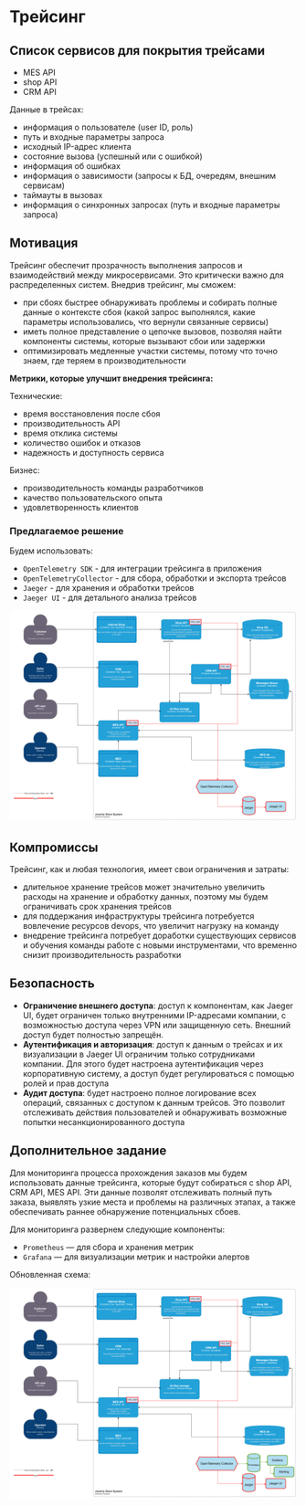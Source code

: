 ﻿# Трейсинг

## Список сервисов для покрытия трейсами

* MES API 
* shop API
* CRM API

Данные в трейсах:

* информация о пользователе (user ID, роль)
* путь и входные параметры запроса
* исходный IP-адрес клиента
* состояние вызова (успешный или с ошибкой)
* информация об ошибках
* информация о зависимости (запросы к БД, очередям, внешним сервисам)
* таймауты в вызовах
* информация о синхронных запросах (путь и входные параметры запроса)

## Мотивация

Трейсинг обеспечит прозрачность выполнения запросов и взаимодействий между микросервисами. Это критически важно для распределенных систем.
Внедрив трейсинг, мы сможем:
 * при сбоях быстрее обнаруживать проблемы и собирать полные данные о контексте сбоя (какой запрос выполнялся, какие параметры использовались, что вернули связанные сервисы) 
 * иметь полное представление о цепочке вызовов, позволяя найти компоненты системы, которые вызывают сбои или задержки
 * оптимизировать медленные участки системы, потому что точно знаем, где теряем в производительности

**Метрики, которые улучшит внедрения трейсинга:**

Технические:

* время восстановления после сбоя
* производительность API
* время отклика системы
* количество ошибок и отказов
* надежность и доступность сервиса

Бизнес: 

* производительность команды разработчиков
* качество пользовательского опыта
* удовлетворенность клиентов

### Предлагаемое решение

Будем использовать:

* `OpenTelemetry SDK` - для интеграции трейсинга в приложения
* `OpenTelemetryCollector` - для сбора, обработки и экспорта трейсов
* `Jaeger` - для хранения и обработки трейсов
* `Jaeger UI` - для детального анализа трейсов

![c4](resources/jewerly_c4_tracingadded.png)

## Компромиссы

Трейсинг, как и любая технология, имеет свои ограничения и затраты:

* длительное хранение трейсов может значительно увеличить расходы на хранение и обработку данных, поэтому мы будем ограничивать срок хранения трейсов
* для поддержания инфраструктуры трейсинга потребуется вовлечение ресурсов devops, что увеличит нагрузку на команду
* внедрение трейсинга потребует доработки существующих сервисов и обучения команды работе с новыми инструментами, что временно снизит производительность разработки

## Безопасность

* **Ограничение внешнего доступа**: доступ к компонентам, как Jaeger UI, будет ограничен только внутренними IP-адресами компании, с возможностью доступа через VPN или защищенную сеть. Внешний доступ будет полностью запрещён.
* **Аутентификация и авторизация**: доступ к данным о трейсах и их визуализации в Jaeger UI ограничим только сотрудниками компании. Для этого будет настроена аутентификация через корпоративную систему, а доступ будет регулироваться с помощью ролей и прав доступа
* **Аудит доступа**: будет настроено полное логирование всех операций, связанных с доступом к данным трейсов. Это позволит отслеживать действия пользователей и обнаруживать возможные попытки несанкционированного доступа

## Дополнительное задание

Для мониторинга процесса прохождения заказов мы будем использовать данные трейсинга, которые будут собираться с shop API, CRM API, MES API.
Эти данные позволят отслеживать полный путь заказа, выявлять узкие места и проблемы на различных этапах, а также обеспечивать раннее обнаружение потенциальных сбоев.

Для мониторинга развернем следующие компоненты: 
* `Prometheus` — для сбора и хранения метрик
* `Grafana` — для визуализации метрик и настройки алертов

Обновленная схема: 

![c4](resources/jewerly_c4_alertingadded.png)